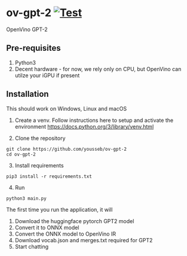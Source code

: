 # ov-gpt-2 [![Test](https://github.com/yousseb/ov-gpt-2/actions/workflows/python.yml/badge.svg)](https://github.com/yousseb/ov-gpt-2/actions/workflows/python.yml)
OpenVino GPT-2 


## Pre-requisites
1. Python3
2. Decent hardware - for now, we rely only on CPU, but OpenVino can utilze your iGPU if present

## Installation
This should work on Windows, Linux and macOS

1. Create a venv. Follow instructions here to setup and activate the environment https://docs.python.org/3/library/venv.html

2. Clone the repository
```
git clone https://github.com/yousseb/ov-gpt-2
cd ov-gpt-2
```

3. Install requirements
```
pip3 install -r requirements.txt
```

4. Run
```
python3 main.py
```

The first time you run the application, it will 
1. Download the huggingface pytorch GPT2 model
2. Convert it to ONNX model
3. Convert the ONNX model to OpenVino IR
4. Download vocab.json and merges.txt required for GPT2
5. Start chatting


